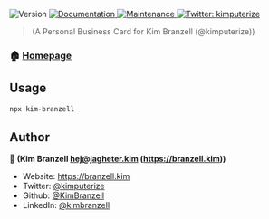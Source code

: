 <p>
  <img alt="Version" src="https://img.shields.io/badge/version-2.0.0-blue.svg?cacheSeconds=2592000" />
  <a href="(https://github.com/KimBranzell/npx-businesscard)" target="_blank">
    <img alt="Documentation" src="https://img.shields.io/badge/documentation-yes-brightgreen.svg" />
  </a>
  <a href="https://github.com/bnb/bitandbang/graphs/commit-activity" target="_blank">
    <img alt="Maintenance" src="https://img.shields.io/badge/Maintained%3F-yes-green.svg" />
  </a>
  <a href="https://twitter.com/kimputerize" target="_blank">
    <img alt="Twitter: kimputerize" src="https://img.shields.io/twitter/follow/kimputerize.svg?style=social" />
  </a>
</p>

> (A Personal Business Card for Kim Branzell (@kimputerize))

### 🏠 [Homepage](<(https://branzell.kim)>)

## Usage

```sh
npx kim-branzell
```

## Author

👤 **(Kim Branzell <hej@jagheter.kim> (https://branzell.kim))**

- Website: https://branzell.kim
- Twitter: [@kimputerize](https://twitter.com/kimputerize)
- Github: [@KimBranzell](https://github.com/KimBranzell)
- LinkedIn: [@kimbranzell](https://linkedin.com/in/kimbranzell)
